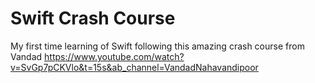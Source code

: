 # Swift Crash Course

My first time learning of Swift following this amazing crash course from Vandad
https://www.youtube.com/watch?v=SvGp7pCKVlo&t=15s&ab_channel=VandadNahavandipoor
